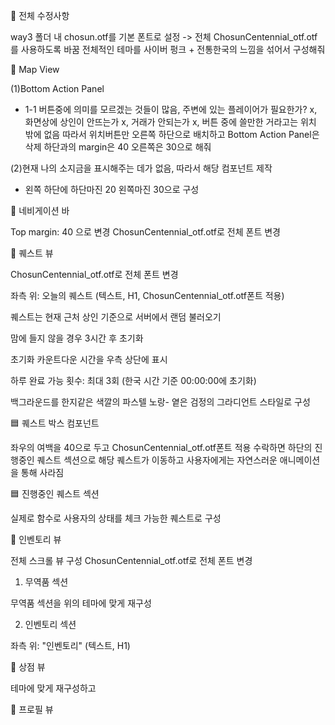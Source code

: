 📌 전체 수정사항

way3 폴더 내 chosun.otf를 기본 폰트로 설정 -> 전체 ChosunCentennial_otf.otf를 사용하도록 바꿈
전체적인 테마를 사이버 펑크 + 전통한국의 느낌을 섞어서 구성해줘 

📌 Map View


(1)Bottom Action Panel
- 1-1 버튼중에 의미를 모르겠는 것들이 많음, 주변에 있는 플레이어가 필요한가? x, 화면상에 상인이 안뜨는가 x, 거래가 안되는가 x, 
버튼 중에 쓸만한 거라고는 위치 밖에 없음
따라서 위치버튼만 오른쪽 하단으로 배치하고 Bottom Action Panel은 삭제 하단과의 margin은 40 오른쪽은 30으로 해줘

(2)현재 나의 소지금을 표시해주는 데가 없음, 따라서  해당 컴포넌트 제작
- 왼쪽 하단에 하단마진 20 왼쪽마진 30으로 구성

📌 네비게이션 바

Top margin: 40 으로 변경
ChosunCentennial_otf.otf로 전체 폰트 변경

📌 퀘스트 뷰

ChosunCentennial_otf.otf로 전체 폰트 변경

좌측 위: 오늘의 퀘스트 (텍스트, H1, ChosunCentennial_otf.otf폰트 적용)

퀘스트는 현재 근처 상인 기준으로 서버에서 랜덤 불러오기

맘에 들지 않을 경우 3시간 후 초기화

초기화 카운트다운 시간을 우측 상단에 표시

하루 완료 가능 횟수: 최대 3회 (한국 시간 기준 00:00:00에 초기화)

백그라운드를 한지같은 색깔의 파스텔 노랑- 옅은 검정의 그라디언트 스타일로 구성

🟦 퀘스트 박스 컴포넌트

좌우의 여백을 40으로 두고
ChosunCentennial_otf.otf폰트 적용
수락하면 하단의 진행중인 퀘스트 섹션으로 해당 퀘스트가 이동하고 사용자에게는 자연스러운 애니메이션을 통해 사라짐


🟦 진행중인 퀘스트 섹션

실제로 함수로 사용자의 상태를 체크 가능한 퀘스트로 구성


📌 인벤토리 뷰

전체 스크롤 뷰 구성
ChosunCentennial_otf.otf로 전체 폰트 변경


1) 무역품 섹션

무역품 섹션을 위의 테마에 맞게 재구성

2) 인벤토리 섹션

좌측 위: "인벤토리" (텍스트, H1)


📌 상점 뷰

테마에 맞게 재구성하고 

📌 프로필 뷰
